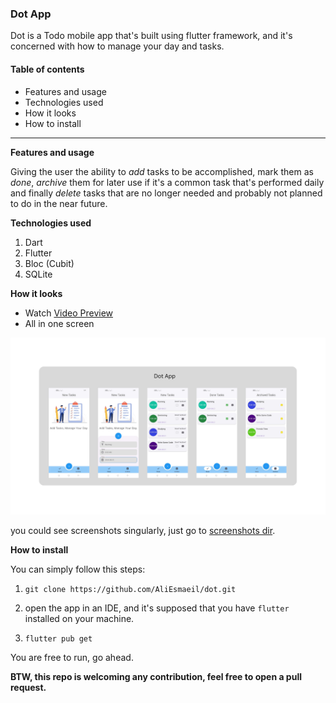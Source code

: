 ### Dot App

Dot is a Todo mobile app that's built using flutter framework, and it's concerned with how to manage your day and tasks.

#### Table of contents

- Features and usage
- Technologies used
- How it looks
- How to install

_____________________________________________________________________________________________

**Features and usage**

Giving the user the ability to *add* tasks to be accomplished, mark them as *done*, *archive* them for later use if it's a common task that's performed daily and finally *delete* tasks that are no longer needed and probably not planned to do in the near future.

**Technologies used**
1. Dart
2. Flutter
3. Bloc (Cubit)
4. SQLite

**How it looks**

- Watch [Video Preview](https://www.youtube.com/watch?v=jVj20aQWsqA)
- All in one screen

 ![all-in-one.png](screenshots%2Fall-in-one.png)

you could see screenshots singularly, just go to [screenshots dir](screenshots).

**How to install**

You can simply follow this steps:

1.
   ```
   git clone https://github.com/AliEsmaeil/dot.git
   ```
2. open the app in an IDE, and it's supposed that you have `flutter` installed on your machine.
   
3.
   ```
   flutter pub get
   ```

You are free to run, go ahead.

**BTW, this repo is welcoming any contribution, feel free to open a pull request.**


